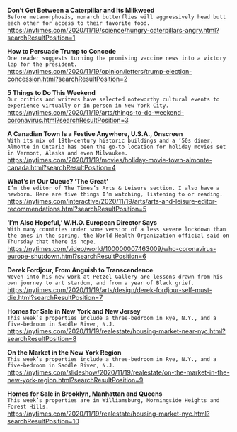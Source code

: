 **Don’t Get Between a Caterpillar and Its Milkweed**\
`Before metamorphosis, monarch butterflies will aggressively head butt each other for access to their favorite food.`\
https://nytimes.com/2020/11/19/science/hungry-caterpillars-angry.html?searchResultPosition=1

**How to Persuade Trump to Concede**\
`One reader suggests turning the promising vaccine news into a victory lap for the president.`\
https://nytimes.com/2020/11/19/opinion/letters/trump-election-concession.html?searchResultPosition=2

**5 Things to Do This Weekend**\
`Our critics and writers have selected noteworthy cultural events to experience virtually or in person in New York City.`\
https://nytimes.com/2020/11/19/arts/things-to-do-weekend-coronavirus.html?searchResultPosition=3

**A Canadian Town Is a Festive Anywhere, U.S.A., Onscreen**\
`With its mix of 19th-century historic buildings and a ’50s diner, Almonte in Ontario has been the go-to location for holiday movies set in Vermont, Alaska and even Milwaukee.`\
https://nytimes.com/2020/11/19/movies/holiday-movie-town-almonte-canada.html?searchResultPosition=4

**What’s in Our Queue? ‘The Great’**\
`I’m the editor of The Times’s Arts & Leisure section. I also have a newborn. Here are five things I’m watching, listening to or reading.`\
https://nytimes.com/interactive/2020/11/19/arts/arts-and-leisure-editor-recommendations.html?searchResultPosition=5

**‘I’m Also Hopeful,’ W.H.O. European Director Says**\
`With many countries under some version of a less severe lockdown than the ones in the spring, the World Health Organization official said on Thursday that there is hope.`\
https://nytimes.com/video/world/100000007463009/who-coronavirus-europe-shutdown.html?searchResultPosition=6

**Derek Fordjour, From Anguish to Transcendence**\
`Woven into his new work at Petzel Gallery are lessons drawn from his own journey to art stardom, and from a year of Black grief.`\
https://nytimes.com/2020/11/19/arts/design/derek-fordjour-self-must-die.html?searchResultPosition=7

**Homes for Sale in New York and New Jersey**\
`This week’s properties include a three-bedroom in Rye, N.Y., and a five-bedroom in Saddle River, N.J.`\
https://nytimes.com/2020/11/19/realestate/housing-market-near-nyc.html?searchResultPosition=8

**On the Market in the New York Region**\
`This week’s properties include a three-bedroom in Rye, N.Y., and a five-bedroom in Saddle River, N.J.`\
https://nytimes.com/slideshow/2020/11/19/realestate/on-the-market-in-the-new-york-region.html?searchResultPosition=9

**Homes for Sale in Brooklyn, Manhattan and Queens**\
`This week’s properties are in Williamsburg, Morningside Heights and Forest Hills.`\
https://nytimes.com/2020/11/19/realestate/housing-market-nyc.html?searchResultPosition=10

